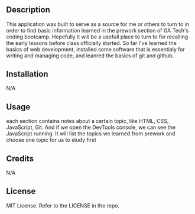 # <prework-study-guide-everitt>

## Description

This application was built to serve as a source for me or others to turn to in order to find basic information learned in the prework section of GA Tech's coding bootcamp. Hopefully it will be a usefull place to turn to for recalling the early lessons before class officially started. So far I've learned the basics of web development, installed some software that is essentialy for writing and managing code, and leanred the basics of git and github.



## Installation

N/A

## Usage

each section contains notes about a certain topic, like HTML, CSS, JavaScript, Git. And if we open the DevTools console, we can see the JavaScript running. It will list the topics we learned from prework and choose one topic for us to study first

## Credits

N/A

## License

MIT License. Refer to the LICENSE in the repo.

